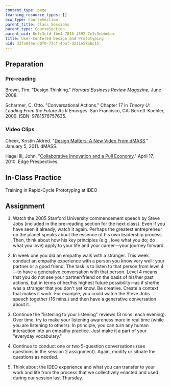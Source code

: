 ```yaml
---
content_type: page
learning_resource_types: []
ocw_type: CourseSection
parent_title: Class Sessions
parent_type: CourseSection
parent_uid: 8efc3cfd-fbe4-7016-4592-7e1c3ebbebac
title: User-Centered Design and Prototyping
uid: 33fa04ee-d0f0-77cf-4baf-d211e57abc15
---
```


Preparation
-----------

### Pre-reading

Brown, Tim. "Design Thinking." _Harvard Business Review Magazine_, June 2008.

Scharmer, C. Otto. "Conversational Actions." Chapter 17 in _Theory U: Leading From the Future As It Emerges_. San Francisco, CA: Berrett-Koehler, 2009. ISBN: 9781576757635.

### Video Clips

Cheek, Kristin Aldred. "[Design Matters: A New Video From dMASS](https://www.dmass.net/blog/2011/01/05/design-matters-a-new-video-from-dmass)." January 5, 2011. dMASS.

Hagel III, John. "[Collaborative Innovation and a Pull Economy](http://edgeperspectives.com/blog/2010/04/jsb-at-stanford-collaborative-innovation-and-a-pull-economy.html)." April 17, 2010. Edge Prespectives.

In-Class Practice
-----------------

Training in Rapid-Cycle Prototyping at IDEO

Assignment
----------

1.  Watch the 2005 Stanford University commencement speech by Steve Jobs (included in the pre-reading section for the next class). Even if you have seen it already, watch it again. Perhaps the greatest entrepreneur on the planet speaks about the essence of his own leadership process. Then, think about how his key principles (e.g., love what you do; do what you love) apply to your life and your career—your journey forward.
  
3.  In week one you did an empathy walk with a stranger. This week conduct an empathy experience with a person you know very well: your partner or a good friend. The task is to listen to that person from level 4—to have a generative conversation with that person. Level 4 means that you do not see your partner/friend on the basis of his/her past actions, but in terms of her/his highest future possibility—as if she/he was a stranger that you don't yet know. Be creative. Create a context that makes it work. For example, you could watch the Steve Jobs speech together (16 mins.) and then have a generative conversation about it.
  
5.  Continue the "listening to your listening" reviews (3 mins. each evening). Over time, try to make your listening awareness more in real time (while you are listening to others). In principle, you can turn any human interaction into an empathy practice. Just make it a part of your "everyday vocabulary."
  
7.  Continue to conduct one or two 5-question conversations (see questions in the session 2 assignment). Again, modify or situate the questions as needed.
  
9.  Think about the IDEO experience and what you can transfer to your work and life from the process that we collectively enacted and used during our session last Thursday.